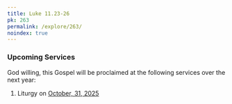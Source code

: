 ```yaml
---
title: Luke 11.23-26
pk: 263
permalink: /explore/263/
noindex: true
---
```


### Upcoming Services

God willing, this Gospel will be proclaimed at the following services over the next year:


1. Liturgy on [October, 31, 2025](https://orthocal.info/readings/gregorian/2025/10/31/)

